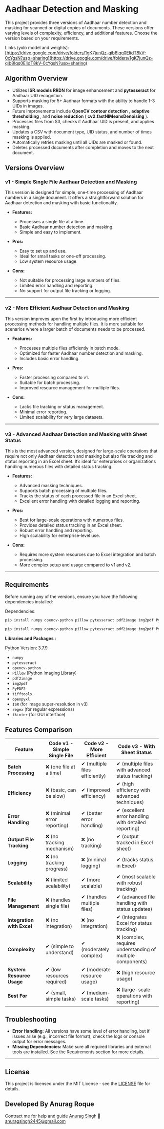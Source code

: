 # Aadhaar Detection and Masking

This project provides three versions of Aadhaar number detection and masking for scanned or digital copies of documents. These versions offer varying levels of complexity, efficiency, and additional features. Choose the version based on your requirements.

Links (yolo model and weights): [https://drive.google.com/drive/folders/1gK7junQz-qib8Iqq0EIidT8kV-0cYgsN?usp=sharing](https://drive.google.com/drive/folders/1gK7junQz-qib8Iqq0EIidT8kV-0cYgsN?usp=sharing)

## Algorithm Overview

* Utilizes **ISR.models RRDN** for image enhancement and **pytesseract** for Aadhaar UID recognition.
* Supports masking for 5+ Aadhaar formats with the ability to handle 1-3 UIDs in images.
* Future improvements include  **OpenCV contour detection** ,  **adaptive thresholding** , and **noise reduction** ( **cv2.fastNlMeansDenoising** ).
* Processes files from S3, checks if Aadhaar UID is present, and applies masking.
* Updates a CSV with document type, UID status, and number of times masking is applied.
* Automatically retries masking until all UIDs are masked or found.
* Deletes processed documents after completion and moves to the next document.

## Versions Overview

### **v1 - Simple Single File Aadhaar Detection and Masking**

This version is designed for simple, one-time processing of Aadhaar numbers in a single document. It offers a straightforward solution for Aadhaar detection and masking with basic functionality.

- **Features:**

  - Processes a single file at a time.
  - Basic Aadhaar number detection and masking.
  - Simple and easy to implement.
- **Pros:**

  - Easy to set up and use.
  - Ideal for small tasks or one-off processing.
  - Low system resource usage.
- **Cons:**

  - Not suitable for processing large numbers of files.
  - Limited error handling and reporting.
  - No support for output file tracking or logging.

---

### **v2 - More Efficient Aadhaar Detection and Masking**

This version improves upon the first by introducing more efficient processing methods for handling multiple files. It is more suitable for scenarios where a larger batch of documents needs to be processed.

- **Features:**

  - Processes multiple files efficiently in batch mode.
  - Optimized for faster Aadhaar number detection and masking.
  - Includes basic error handling.
- **Pros:**

  - Faster processing compared to v1.
  - Suitable for batch processing.
  - Improved resource management for multiple files.
- **Cons:**

  - Lacks file tracking or status management.
  - Minimal error reporting.
  - Limited scalability for very large datasets.

---

### **v3 - Advanced Aadhaar Detection and Masking with Sheet Status**

This is the most advanced version, designed for large-scale operations that require not only Aadhaar detection and masking but also file tracking and status reporting in an Excel sheet. It’s ideal for enterprises or organizations handling numerous files with detailed status tracking.

- **Features:**

  - Advanced masking techniques.
  - Supports batch processing of multiple files.
  - Tracks the status of each processed file in an Excel sheet.
  - Excellent error handling with detailed logging and reporting.
- **Pros:**

  - Best for large-scale operations with numerous files.
  - Provides detailed status tracking in an Excel sheet.
  - Robust error handling and reporting.
  - High scalability for enterprise-level use.
- **Cons:**

  - Requires more system resources due to Excel integration and batch processing.
  - More complex setup and usage compared to v1 and v2.

---

## Requirements

Before running any of the versions, ensure you have the following dependencies installed:

Dependencies:

```bash
pip install numpy opencv-python pillow pytesseract pdf2image img2pdf PyPDF2 tifftools openpyxl regex
```

```bash
pip install numpy opencv-python pillow pytesseract pdf2image img2pdf PyPDF2 tifftools openpyxl regex
```

 **Libraries and Packages** :

Python Version: 3.7.9

* `numpy`
* `pytesseract`
* `opencv-python`
* `Pillow` (Python Imaging Library)
* `pdf2image`
* `img2pdf`
* `PyPDF2`
* `tifftools`
* `openpyxl`
* `ISR` (for image super-resolution in v3)
* `regex` (for regular expressions)
* `tkinter` (for GUI interface)

## Features Comparison

| Feature                          | Code v1 - Simple Single File | Code v2 - More Efficient        | Code v3 - With Sheet Status                                 |
| -------------------------------- | ---------------------------- | ------------------------------- | ----------------------------------------------------------- |
| **Batch Processing**       | ❌ (one file at a time)      | ✔ (multiple files efficiently) | ✔ (multiple files with advanced status tracking)           |
| **Efficiency**             | ❌ (basic, can be slow)      | ✔ (improved efficiency)        | ✔ (high efficiency with advanced techniques)               |
| **Error Handling**         | ❌ (minimal error reporting) | ✔ (better error handling)      | ✔ (excellent error handling with detailed reporting)       |
| **Output File Tracking**   | ❌ (no tracking mechanism)   | ❌ (no tracking)                | ✔ (output tracked in Excel sheet)                          |
| **Logging**                | ❌ (no tracking progress)    | ❌ (minimal logging)            | ✔ (tracks status in Excel)                                 |
| **Scalability**            | ❌ (limited scalability)     | ✔ (more scalable)              | ✔ (most scalable with robust tracking)                     |
| **File Management**        | ❌ (handles single file)     | ✔ (handles multiple files)     | ✔ (advanced file handling with status updates)             |
| **Integration with Excel** | ❌ (no integration)          | ❌ (no integration)             | ✔ (integrates Excel for status tracking)                   |
| **Complexity**             | ✔ (simple to understand)    | ✔ (moderately complex)         | ❌ (complex, requires understanding of multiple components) |
| **System Resource Usage**  | ✔ (low resources required)  | ✔ (moderate resource usage)    | ❌ (high resource usage)                                    |
| **Best For**               | ✔ (small, simple tasks)     | ✔ (medium-scale tasks)         | ❌ (large-scale operations with reporting)                  |

## Troubleshooting

* **Error Handling:** All versions have some level of error handling, but if issues arise (e.g., incorrect file format), check the logs or console output for error messages.
* **Missing Dependencies:** Make sure all required libraries and external tools are installed. See the Requirements section for more details.

---

## License

This project is licensed under the MIT License - see the [LICENSE]() file for details.

## Developed By Anurag Roque

Contract me for help and guide
[Anurag Singh](mailto:anuragsingh2445@gmail.com) 📧 anuragsingh2445@gmail.com

